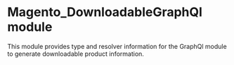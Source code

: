 # Magento_DownloadableGraphQl module

This module provides type and resolver information for the GraphQl module to generate downloadable product information.
